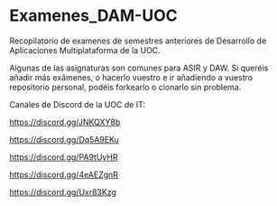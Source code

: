 # Examenes_DAM-UOC
Recopilatorio de examenes de semestres anteriores de Desarrollo de Aplicaciones Multiplataforma de la UOC.

Algunas de las asignaturas son comunes para ASIR y DAW.
Si queréis añadir más exámenes, o hacerlo vuestro e ir añadiendo a vuestro repositorio personal, podéis forkearlo o clonarlo sin problema.

Canales de Discord de la UOC de IT:

https://discord.gg/JNKQXY8b

https://discord.gg/Dq5A9EKu

https://discord.gg/PA9tUyHR

https://discord.gg/4eAEZgnR

https://discord.gg/Uxr83Kzg
